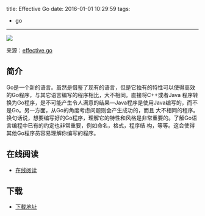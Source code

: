 title: Effective Go
date: 2016-01-01 10:29:59
tags:
  - go
---

![](http://box.kancloud.cn/cover_2015-10-21_562757d295eb_800x1068.png?imageMogr2/thumbnail/173x231!/interlace/1/quality/100)

来源：[effective go](http://www.hellogcc.org/effective_go.html)

<!--more-->

## 简介 ##

Go是一个新的语言。虽然是借鉴了现有的语言，但是它独有的特性可以使得高效的Go程序，与其它语言编写的程序相比，大不相同。直接将C++或者Java 程序转换为Go程序，是不可能产生令人满意的结果—Java程序是使用Java编写的，而不是Go。另一方面，从Go的角度考虑问题则会产生成功的，而且 大不相同的程序。换句话说，想要编写好的Go程序，理解它的特性和风格是非常重要的。了解Go语言编程中已有的约定也非常重要，例如命名，格式，程序结 构，等等。这会使得其他Go程序员容易理解你编写的程序。

## 在线阅读 ##

+ [在线阅读](http://www.kancloud.cn/kancloud/effective)

## 下载 ##

+ [下载地址](http://www.kancloud.cn/kancloud/effective)